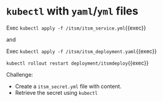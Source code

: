 # `kubectl` with `yaml`/`yml` files 


Exec `kubectl apply -f /itsm/itsm_service.yml`{{exec}}


and 

Exec `kubectl apply -f /itsm/itsm_deployment.yaml`{{exec}}

`kubectl rollout restart deployment/itsmdeploy`{{exec}}


Challenge: 
* Create a `itsm_secret.yml` file with content.
* Retrieve the secret using `kubectl`

